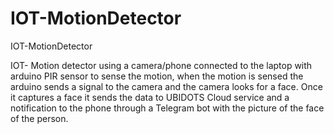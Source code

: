 # IOT-MotionDetector
IOT-MotionDetector

IOT- Motion detector using a camera/phone connected to the laptop with arduino PIR sensor to sense the motion, when the motion is sensed the arduino sends a signal to the camera and the camera looks for a face. Once it captures a face it sends the data to UBIDOTS Cloud service and a notification to the phone through a Telegram bot with the picture of the face of the person.
